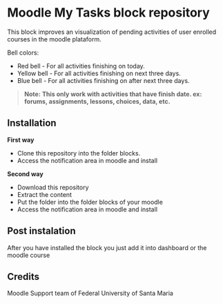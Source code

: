 Moodle My Tasks block repository
===============================


This block improves an visualization of pending activities of user enrolled courses in the moodle plataform.


Bell colors:
 * Red bell - For all activities finishing on today.
 * Yellow bell - For all activities finishing on next three days.
 * Blue bell -  For all activities finishing on after next three days.
 
>**Note:** 
>**This only work with activities that have finish date. ex: forums, assignments, lessons, choices, data, etc.**


Installation
------------

**First way**

- Clone this repository into the folder blocks.
- Access the notification area in moodle and install

**Second way**

- Download this repository
- Extract the content
- Put the folder into the folder blocks of your moodle
- Access the notification area in moodle and install

Post instalation
----------------
After you have installed the block you just add it into dashboard or the moodle course


Credits
----------------
Moodle Support team of Federal University of Santa Maria



